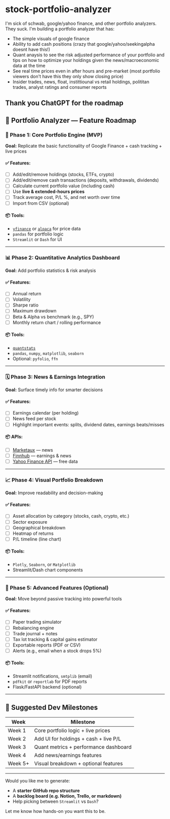 # stock-portfolio-analyzer
I'm sick of schwab, google/yahoo finance, and other portfolio analyzers. They suck. I'm building a portfolio analyzer that has:
- The simple visuals of google finance
- Ability to add cash positions (crazy that google/yahoo/seekingalpha doesnt have this!)
- Quant anaysis to see the risk adjusted performance of your portfolio and tips on how to optimize your holdings given the news/macroeconomic data at the time
- See real time prices even in after hours and pre-market (most portfolio viewers don't have this they only show closing price)
- Insider trades, news, float, instittiounal vs retail holdings, polititan trades, analyst ratings and consumer reports

Thank you ChatGPT for the roadmap
---

## 🚀 Portfolio Analyzer — Feature Roadmap

### 🧩 Phase 1: **Core Portfolio Engine (MVP)**

**Goal:** Replicate the basic functionality of Google Finance + cash tracking + live prices

#### ✅ Features:

* [ ] Add/edit/remove holdings (stocks, ETFs, crypto)
* [ ] Add/edit/remove cash transactions (deposits, withdrawals, dividends)
* [ ] Calculate current portfolio value (including cash)
* [ ] Use **live & extended-hours prices**
* [ ] Track average cost, P/L %, and net worth over time
* [ ] Import from CSV (optional)

#### 📦 Tools:

* [`yfinance`](https://pypi.org/project/yfinance/) or [`alpaca`](https://alpaca.markets/) for price data
* `pandas` for portfolio logic
* `Streamlit` or `Dash` for UI

---

### 📊 Phase 2: **Quantitative Analytics Dashboard**

**Goal:** Add portfolio statistics & risk analysis

#### ✅ Features:

* [ ] Annual return
* [ ] Volatility
* [ ] Sharpe ratio
* [ ] Maximum drawdown
* [ ] Beta & Alpha vs benchmark (e.g., SPY)
* [ ] Monthly return chart / rolling performance

#### 📦 Tools:

* [`quantstats`](https://github.com/ranaroussi/quantstats)
* `pandas`, `numpy`, `matplotlib`, `seaborn`
* Optional: `pyfolio`, `ffn`

---

### 🗓️ Phase 3: **News & Earnings Integration**

**Goal:** Surface timely info for smarter decisions

#### ✅ Features:

* [ ] Earnings calendar (per holding)
* [ ] News feed per stock
* [ ] Highlight important events: splits, dividend dates, earnings beats/misses

#### 📦 APIs:

* [ ] [Marketaux](https://www.marketaux.com/) — news
* [ ] [Finnhub](https://finnhub.io/) — earnings & news
* [ ] [Yahoo Finance API](https://pypi.org/project/yahooquery/) — free data

---

### 📈 Phase 4: **Visual Portfolio Breakdown**

**Goal:** Improve readability and decision-making

#### ✅ Features:

* [ ] Asset allocation by category (stocks, cash, crypto, etc.)
* [ ] Sector exposure
* [ ] Geographical breakdown
* [ ] Heatmap of returns
* [ ] P/L timeline (line chart)

#### 📦 Tools:

* `Plotly`, `Seaborn`, or `Matplotlib`
* Streamlit/Dash chart components

---

### 🧠 Phase 5: **Advanced Features (Optional)**

**Goal:** Move beyond passive tracking into powerful tools

#### ✅ Features:

* [ ] Paper trading simulator
* [ ] Rebalancing engine
* [ ] Trade journal + notes
* [ ] Tax lot tracking & capital gains estimator
* [ ] Exportable reports (PDF or CSV)
* [ ] Alerts (e.g., email when a stock drops 5%)

#### 📦 Tools:

* Streamlit notifications, `smtplib` (email)
* `pdfkit` or `reportlab` for PDF reports
* Flask/FastAPI backend (optional)

---

## 🔧 Suggested Dev Milestones

| Week    | Milestone                             |
| ------- | ------------------------------------- |
| Week 1  | Core portfolio logic + live prices    |
| Week 2  | Add UI for holdings + cash + live P/L |
| Week 3  | Quant metrics + performance dashboard |
| Week 4  | Add news/earnings features            |
| Week 5+ | Visual breakdown + optional features  |

---

Would you like me to generate:

* A **starter GitHub repo structure**
* A **backlog board (e.g. Notion, Trello, or markdown)**
* Help picking between `Streamlit` vs `Dash`?

Let me know how hands-on you want this to be.

